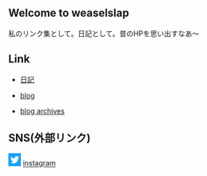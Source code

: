 ## Welcome to weaselslap 

私のリンク集として。日記として。昔のHPを思い出すなあ～

## Link
- [日記](DIARY.md)

- [blog](https://weaselslap.hatenablog.com)

- [blog archives](archives.md)


## SNS(外部リンク) 
[<img src="twitter_icon.jpg" width="5%">](https://twitter.com/weaselslap)
[instagram](https://www.instagram.com/weaselslap)


<!-- admax -->
<script src="https://adm.shinobi.jp/s/c8032c1cfcc563a5faa8514c79a97a6b"></script>
<!-- admax -->

